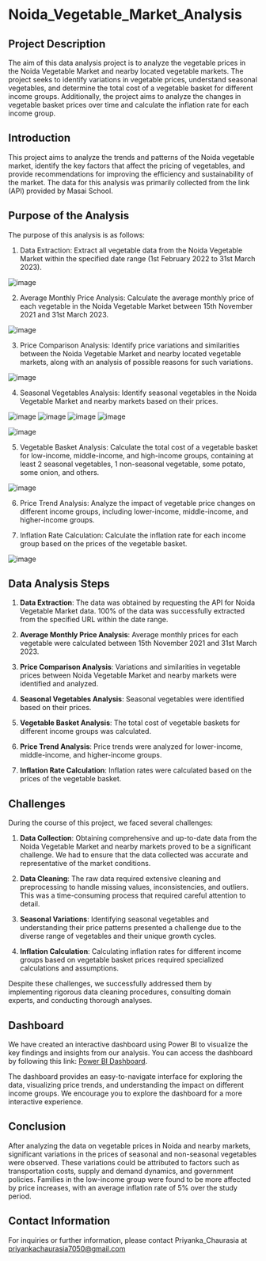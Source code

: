 # Noida_Vegetable_Market_Analysis

## Project Description

The aim of this data analysis project is to analyze the vegetable prices in the Noida Vegetable Market and nearby located vegetable markets. The project seeks to identify variations in vegetable prices, understand seasonal vegetables, and determine the total cost of a vegetable basket for different income groups. Additionally, the project aims to analyze the changes in vegetable basket prices over time and calculate the inflation rate for each income group.

## Introduction

This project aims to analyze the trends and patterns of the Noida vegetable market, identify the key factors that affect the pricing of vegetables, and provide recommendations for improving the efficiency and sustainability of the market. The data for this analysis was primarily collected from the link (API) provided by Masai School.

## Purpose of the Analysis

The purpose of this analysis is as follows:

1. Data Extraction: Extract all vegetable data from the Noida Vegetable Market within the specified date range (1st February 2022 to 31st March 2023).

![image](https://github.com/priyankachaurasiaa/Noida_Vegetable_Market_Analysis/assets/134799886/0898d9d6-f961-4435-b141-c33e2b96def5)

2. Average Monthly Price Analysis: Calculate the average monthly price of each vegetable in the Noida Vegetable Market between 15th November 2021 and 31st March 2023.

![image](https://github.com/priyankachaurasiaa/Noida_Vegetable_Market_Analysis/assets/134799886/fc2bd290-fb21-4037-964c-1ff8c957dd69)

3. Price Comparison Analysis: Identify price variations and similarities between the Noida Vegetable Market and nearby located vegetable markets, along with an analysis of possible reasons for such variations.

![image](https://github.com/priyankachaurasiaa/Noida_Vegetable_Market_Analysis/assets/134799886/70593c9f-63d2-4899-88a4-6fdf7014c141)
   
4. Seasonal Vegetables Analysis: Identify seasonal vegetables in the Noida Vegetable Market and nearby markets based on their prices.

![image](https://github.com/priyankachaurasiaa/Noida_Vegetable_Market_Analysis/assets/134799886/df8c4bc3-e532-4d1e-8104-bd5ce468b93b)
![image](https://github.com/priyankachaurasiaa/Noida_Vegetable_Market_Analysis/assets/134799886/68646f96-1fa5-4e14-8c90-268a374f46aa)
![image](https://github.com/priyankachaurasiaa/Noida_Vegetable_Market_Analysis/assets/134799886/bf776fbf-b578-45cd-9128-00b248daa055)
![image](https://github.com/priyankachaurasiaa/Noida_Vegetable_Market_Analysis/assets/134799886/bfb6173f-95e2-4e66-8697-7d9e116bc2e4)

![image](https://github.com/priyankachaurasiaa/Noida_Vegetable_Market_Analysis/assets/134799886/79db3af2-254f-4016-92b0-35b575bba5ae)

5. Vegetable Basket Analysis: Calculate the total cost of a vegetable basket for low-income, middle-income, and high-income groups, containing at least 2 seasonal vegetables, 1 non-seasonal vegetable, some potato, some onion, and others.

![image](https://github.com/priyankachaurasiaa/Noida_Vegetable_Market_Analysis/assets/134799886/6fd2e757-ead5-425f-ad7a-a6fbb02ce4f8)

6. Price Trend Analysis: Analyze the impact of vegetable price changes on different income groups, including lower-income, middle-income, and higher-income groups.

7. Inflation Rate Calculation: Calculate the inflation rate for each income group based on the prices of the vegetable basket.

![image](https://github.com/priyankachaurasiaa/Noida_Vegetable_Market_Analysis/assets/134799886/7eb1c380-e4d6-4019-a346-239f5aeb383a)

## Data Analysis Steps

1. **Data Extraction**: The data was obtained by requesting the API for Noida Vegetable Market data. 100% of the data was successfully extracted from the specified URL within the date range.

2. **Average Monthly Price Analysis**: Average monthly prices for each vegetable were calculated between 15th November 2021 and 31st March 2023.

3. **Price Comparison Analysis**: Variations and similarities in vegetable prices between Noida Vegetable Market and nearby markets were identified and analyzed.

4. **Seasonal Vegetables Analysis**: Seasonal vegetables were identified based on their prices.

5. **Vegetable Basket Analysis**: The total cost of vegetable baskets for different income groups was calculated.

6. **Price Trend Analysis**: Price trends were analyzed for lower-income, middle-income, and higher-income groups.

7. **Inflation Rate Calculation**: Inflation rates were calculated based on the prices of the vegetable basket.

## Challenges

During the course of this project, we faced several challenges:

1. **Data Collection**: Obtaining comprehensive and up-to-date data from the Noida Vegetable Market and nearby markets proved to be a significant challenge. We had to ensure that the data collected was accurate and representative of the market conditions.

2. **Data Cleaning**: The raw data required extensive cleaning and preprocessing to handle missing values, inconsistencies, and outliers. This was a time-consuming process that required careful attention to detail.

3. **Seasonal Variations**: Identifying seasonal vegetables and understanding their price patterns presented a challenge due to the diverse range of vegetables and their unique growth cycles.

4. **Inflation Calculation**: Calculating inflation rates for different income groups based on vegetable basket prices required specialized calculations and assumptions.

Despite these challenges, we successfully addressed them by implementing rigorous data cleaning procedures, consulting domain experts, and conducting thorough analyses.

## Dashboard

We have created an interactive dashboard using Power BI to visualize the key findings and insights from our analysis. You can access the dashboard by following this link: [Power BI Dashboard](https://github.com/priyankachaurasiaa/Noida_Vegetable_Market_Analysis/blob/main/Pandas_Dashboard.pbix).

The dashboard provides an easy-to-navigate interface for exploring the data, visualizing price trends, and understanding the impact on different income groups. We encourage you to explore the dashboard for a more interactive experience.


## Conclusion

After analyzing the data on vegetable prices in Noida and nearby markets, significant variations in the prices of seasonal and non-seasonal vegetables were observed. These variations could be attributed to factors such as transportation costs, supply and demand dynamics, and government policies. Families in the low-income group were found to be more affected by price increases, with an average inflation rate of 5% over the study period.

## Contact Information

For inquiries or further information, please contact Priyanka_Chaurasia at priyankachaurasia7050@gmail.com
